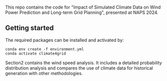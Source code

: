 This repo contains the code for "Impact of Simulated Climate Data on Wind Power Prediction and Long-term Grid Planning", presented at NAPS 2024.
## Getting started
The required packages can be installed and activated by:
```
conda env create -f environment.yml
conda activate climate4grid
```
Section2 contains the wind speed analysis. It includes a detailed probability distribution analysis and compares the use of climate data for historical generation with other methodologies.



